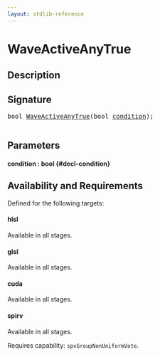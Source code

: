 ```yaml
---
layout: stdlib-reference
---
```


# WaveActiveAnyTrue

## Description





## Signature 

<pre>
bool <a href="/stdlib-reference/global-decls/WaveActiveAnyTrue">WaveActiveAnyTrue</a>(bool <a href="/stdlib-reference/global-decls/WaveActiveAnyTrue#decl-condition" class="code_param">condition</a>);

</pre>

## Parameters

#### condition  : bool {#decl-condition}

## Availability and Requirements

Defined for the following targets:

#### hlsl
Available in all stages.

#### glsl
Available in all stages.

#### cuda
Available in all stages.

#### spirv
Available in all stages.

Requires capability: `spvGroupNonUniformVote`.


